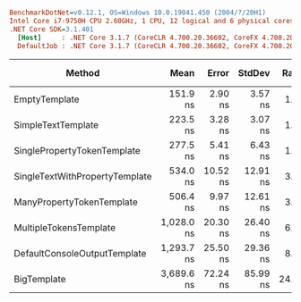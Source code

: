 ``` ini

BenchmarkDotNet=v0.12.1, OS=Windows 10.0.19041.450 (2004/?/20H1)
Intel Core i7-9750H CPU 2.60GHz, 1 CPU, 12 logical and 6 physical cores
.NET Core SDK=3.1.401
  [Host]     : .NET Core 3.1.7 (CoreCLR 4.700.20.36602, CoreFX 4.700.20.37001), X64 RyuJIT
  DefaultJob : .NET Core 3.1.7 (CoreCLR 4.700.20.36602, CoreFX 4.700.20.37001), X64 RyuJIT


```
|                         Method |       Mean |    Error |   StdDev | Ratio | RatioSD |  Gen 0 |  Gen 1 | Gen 2 | Allocated |
|------------------------------- |-----------:|---------:|---------:|------:|--------:|-------:|-------:|------:|----------:|
|                  EmptyTemplate |   151.9 ns |  2.90 ns |  3.57 ns |  1.00 |    0.00 | 0.0408 |      - |     - |     256 B |
|             SimpleTextTemplate |   223.5 ns |  3.28 ns |  3.07 ns |  1.47 |    0.04 | 0.0648 |      - |     - |     408 B |
|    SinglePropertyTokenTemplate |   277.5 ns |  5.41 ns |  6.43 ns |  1.83 |    0.08 | 0.0877 |      - |     - |     552 B |
| SingleTextWithPropertyTemplate |   534.0 ns | 10.52 ns | 12.91 ns |  3.52 |    0.12 | 0.1478 |      - |     - |     928 B |
|      ManyPropertyTokenTemplate |   506.4 ns |  9.97 ns | 12.61 ns |  3.33 |    0.12 | 0.1650 |      - |     - |    1040 B |
|         MultipleTokensTemplate | 1,028.0 ns | 20.30 ns | 26.40 ns |  6.78 |    0.24 | 0.2823 |      - |     - |    1776 B |
|   DefaultConsoleOutputTemplate | 1,293.7 ns | 25.50 ns | 29.36 ns |  8.53 |    0.33 | 0.3567 |      - |     - |    2240 B |
|                    BigTemplate | 3,689.6 ns | 72.24 ns | 85.99 ns | 24.30 |    0.73 | 0.9918 | 0.0076 |     - |    6264 B |
